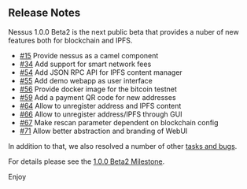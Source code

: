Release Notes
-------------------

Nessus 1.0.0 Beta2 is the next public beta that provides a nuber of new features both for blockchain and IPFS.

* [#15][15] Provide nessus as a camel component 
* [#34][34] Add support for smart network fees
* [#54][54] Add JSON RPC API for IPFS content manager
* [#55][55] Add demo webapp as user interface
* [#56][56] Provide docker image for the bitcoin testnet
* [#59][59] Add a payment QR code for new addresses
* [#64][64] Allow to unregister address and IPFS content
* [#66][66] Allow to unregister address/IPFS through GUI
* [#67][67] Make rescan parameter dependent on blockchain config
* [#71][71] Allow better abstraction and branding of WebUI

In addition to that, we also resolved a number of other [tasks and bugs](https://github.com/tdiesler/nessus/blob/master/docs/Changelog.md).

For details please see the [1.0.0 Beta2 Milestone](https://github.com/tdiesler/nessus/issues?q=milestone%3A%221.0.0+Beta2%22).

Enjoy

[15]: https://github.com/tdiesler/nessus/issues/15
[34]: https://github.com/tdiesler/nessus/issues/34
[54]: https://github.com/tdiesler/nessus/issues/54
[55]: https://github.com/tdiesler/nessus/issues/55
[56]: https://github.com/tdiesler/nessus/issues/56
[59]: https://github.com/tdiesler/nessus/issues/59
[64]: https://github.com/tdiesler/nessus/issues/64
[66]: https://github.com/tdiesler/nessus/issues/66
[67]: https://github.com/tdiesler/nessus/issues/67
[71]: https://github.com/tdiesler/nessus/issues/71